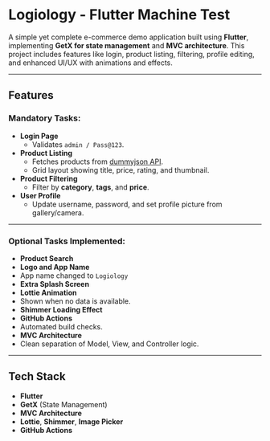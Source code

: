 #  Logiology - Flutter Machine Test

A simple yet complete e-commerce demo application built using **Flutter**, implementing **GetX for state management** and **MVC architecture**. This project includes features like login, product listing, filtering, profile editing, and enhanced UI/UX with animations and effects.

---

##  Features

###  Mandatory Tasks:
- **Login Page**
  - Validates `admin / Pass@123`.
- **Product Listing**
  - Fetches products from [dummyjson API](https://dummyjson.com/docs/products).
  - Grid layout showing title, price, rating, and thumbnail.
- **Product Filtering**
  - Filter by **category**, **tags**, and **price**.
- **User Profile**
  - Update username, password, and set profile picture from gallery/camera.

---

### Optional Tasks Implemented:
-  **Product Search**
-  **Logo and App Name**
  - App name changed to `Logiology`
-  **Extra Splash Screen**
-  **Lottie Animation**
  - Shown when no data is available.
-  **Shimmer Loading Effect**
-  **GitHub Actions**
  - Automated build checks.
-  **MVC Architecture**
  - Clean separation of Model, View, and Controller logic.

---

##  Tech Stack

-  **Flutter**
-  **GetX** (State Management)
-  **MVC Architecture**
-  **Lottie**, **Shimmer**, **Image Picker**
-  **GitHub Actions**



